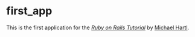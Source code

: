 first_app
=========

This is the first application for the
[*Ruby on Rails Tutorial*](http://railstutorial.jp/)
by [Michael Hartl](http://michaelhartl.com/).
